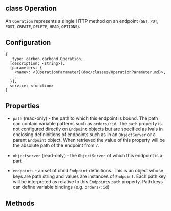 class Operation
----------

An ```Operation``` represents a single HTTP method on an endpoint (```GET```, ```PUT```, ```POST```, ```CREATE```, ```DELETE```, ```HEAD```, ```OPTIONS```). 

Configuration
----------

```
{
  _type: carbon.carbond.Operation,
  [description: <string>],
  [parameters: {
    <name>: <[OperationParameter](doc/classes/OperationParameter.md)>,
    ...
  }],
  service: <function>
}
```

Properties
----------

* ```path``` (read-only) - the path to which this endpoint is bound. The path can contain variable patterns such as ```orders/:id```. The ```path``` property is not configured directly on ```Endpoint``` objects but are specified as lvals in enclosing defininitions of endpoints such as in an ```ObjectServer``` or a parent ```Endpoint``` object. When retrieved the value of this property will be the absolute path of the endpoint from ```/```. 

* ```objectserver``` (read-only) - the ```ObjectServer``` of which this endpoint is a part

* ```endpoints``` - an set of child ```Endpoint``` definitions. This is an object whose keys are path string and values are instances of ```Endpoint```. Each path key will be interpreted as relative to this ```Endpoint```s ```path``` property. Path keys can define variable bindings (e.g. ```orders/:id```)  

Methods
----------

